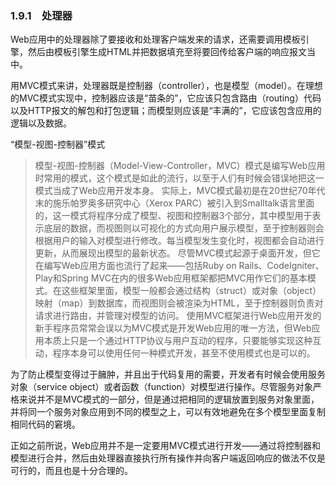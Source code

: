 ### 1.9.1　处理器

Web应用中的处理器除了要接收和处理客户端发来的请求，还需要调用模板引擎，然后由模板引擎生成HTML并把数据填充至将要回传给客户端的响应报文当中。

用MVC模式来讲，处理器既是控制器（controller），也是模型（model）。在理想的MVC模式实现中，控制器应该是“苗条的”，它应该只包含路由（routing）代码以及HTTP报文的解包和打包逻辑；而模型则应该是“丰满的”，它应该包含应用的逻辑以及数据。

“模型-视图-控制器”模式

> 模型-视图-控制器（Model-View-Controller，MVC）模式是编写Web应用时常用的模式，这个模式是如此的流行，以至于人们有时候会错误地把这一模式当成了Web应用开发本身。
> 实际上，MVC模式最初是在20世纪70年代末的施乐帕罗奥多研究中心（Xerox PARC）被引入到Smalltalk语言里面的，这一模式将程序分成了模型、视图和控制器3个部分，其中模型用于表示底层的数据，而视图则以可视化的方式向用户展示模型，至于控制器则会根据用户的输入对模型进行修改。每当模型发生变化时，视图都会自动进行更新，从而展现出模型的最新状态。
> 尽管MVC模式起源于桌面开发，但它在编写Web应用方面也流行了起来——包括Ruby on Rails、CodeIgniter、Play和Spring MVC在内的很多Web应用框架都把MVC用作它们的基本模式。在这些框架里面，模型一般都会通过结构（struct）或对象（object）映射（map）到数据库，而视图则会被渲染为HTML，至于控制器则负责对请求进行路由，并管理对模型的访问。
> 使用MVC框架进行Web应用开发的新手程序员常常会误以为MVC模式是开发Web应用的唯一方法，但Web应用本质上只是一个通过HTTP协议与用户互动的程序，只要能够实现这种互动，程序本身可以使用任何一种模式开发，甚至不使用模式也是可以的。

为了防止模型变得过于臃肿，并且出于代码复用的需要，开发者有时候会使用服务对象（service object）或者函数（function）对模型进行操作。尽管服务对象严格来说并不是MVC模式的一部分，但是通过把相同的逻辑放置到服务对象里面，并将同一个服务对象应用到不同的模型之上，可以有效地避免在多个模型里面复制相同代码的窘境。

正如之前所说，Web应用并不是一定要用MVC模式进行开发——通过将控制器和模型进行合并，然后由处理器直接执行所有操作并向客户端返回响应的做法不仅是可行的，而且也是十分合理的。

